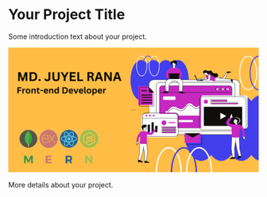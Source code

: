 # Your Project Title

Some introduction text about your project.

![Description of j.png](j.png)

More details about your project.
